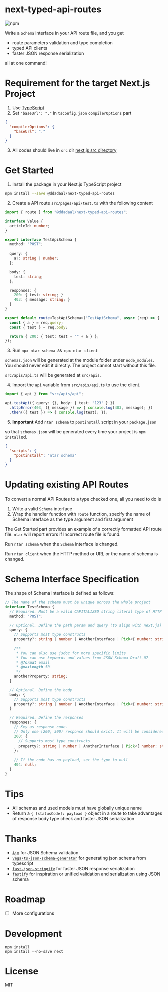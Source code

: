 # next-typed-api-routes

![npm](https://img.shields.io/npm/v/@ddadaal/next-typed-api-routes)

Write a `Schema` interface in your API route file, and you get

- route parameters validation and type completion
- typed API clients
- faster JSON response serialization

all at one command!

# Requirement for the target Next.js Project

1. Use [TypeScript](https://nextjs.org/docs/basic-features/typescript)
2. Set `"baseUrl": "."` in `tsconfig.json` `compilerOptions` part

```json
{
  "compilerOptions": {
    "baseUrl": "."
  }
}
```
3. All codes should live in `src` dir [next.js src directory](https://nextjs.org/docs/advanced-features/src-directory)

# Get Started

1. Install the package in your Next.js TypeScript project

```bash
npm install --save @ddadaal/next-typed-api-routes
```

2. Create a API route `src/pages/api/test.ts` with the following content

```ts
import { route } from "@ddadaal/next-typed-api-routes";

interface Value {
  articleId: number;
}

export interface TestApiSchema {
  method: "POST";

  query: {
    a?: string | number;
  };

  body: {
    test: string;
  };

  responses: {
    200: { test: string; }
    403: { message: string; }
  }
}

export default route<TestApiSchema>("TestApiSchema", async (req) => {
  const { a } = req.query;
  const { test } = req.body;

  return { 200: { test: test + "" + a } };
});
```

3. Run `npx ntar schema && npx ntar client`

`schemas.json` will be generated at the module folder under `node_modules`. You should never edit it directly. The project cannot start without this file.

`src/apis/api.ts` will be generated at `src/apis`.

4. Import the `api` variable from `src/apis/api.ts` to use the client.

```ts
import { api } from "src/apis/api";

api.testApi({ query: {}, body: { test: "123" } })
  .httpError(403, ({ message }) => { console.log(403, message); })
  .then(({ test }) => { console.log(test); });
```

5. **Important** Add `ntar schema` to `postinstall` script in your `package.json`

so that `schemas.json` will be generated every time your project is `npm install`ed. 

```json
{
  "scripts": {
    "postinstall": "ntar schema"
  }
}
```

# Updating existing API Routes

To convert a normal API Routes to a type checked one, all you need to do is

1. Write a valid `Schema` interface
2. Wrap the handler function with `route` function, specify the name of Schema interface as the type argument and first argument

The Get Started part provides an example of a correctly formatted API route file. `ntar` will report errors if Incorrect route file is found.

Run `ntar schema` when the `Schema` interface is changed.

Run `ntar client` when the HTTP method or URL or the name of schema is changed.

# Schema Interface Specification

The shape of Schema interface is defined as follows:

```ts
// The name of the schema must be unique across the whole project
interface TestSchema {
  // Required. Must be a valid CAPITALIZED string literal type of HTTP method (GET, POST, PATCH)
  method: "POST";

  // Optional. Define the path param and query (to align with next.js)
  query: {
    // Supports most type constructs
    property?: string | number | AnotherInterface | Pick<{ number: string }, "number">;
    
    /**
     * You can also use jsdoc for more specific limits
     * You can use keywords and values from JSON Schema Draft-07
     * @format email
     * @maxLength 50
     */
    anotherProperty: string;
  }

  // Optional. Define the body
  body: {
    // Supports most type constructs
    property?: string | number | AnotherInterface | Pick<{ number: string }, "number">;
  } 

  // Required. Define the responses
  responses: {
    // Key as response code. 
    // Only one [200, 300) response should exist. It will be considered by clients as the success response
    200: {
      // Supports most type constructs
      property?: string | number | AnotherInterface | Pick<{ number: string }, "number">;
    };
    
    // If the code has no payload, set the type to null
    404: null;
  }
}
```

# Tips

- All schemas and used models must have globally unique name
- Return a `{ [statusCode]: payload }` object in a route to take advantages of response body type check and faster JSON serialization

# Thanks

- [`Ajv`](https://ajv.js.org/) for JSON Schema validation
- [`vega/ts-json-schema-generator`](https://github.com/vega/ts-json-schema-generator) for generating json schema from typescript
- [`fast-json-stringify`](https://github.com/fastify/fast-json-stringify) for faster JSON response serialization
- [`fastify`](https://github.com/fastify/fastify) for inspiration or unified validation and serialization using JSON schema

# Roadmap

- [ ] More configurations

# Development

```
npm install
npm install --no-save next
```

# License

MIT

